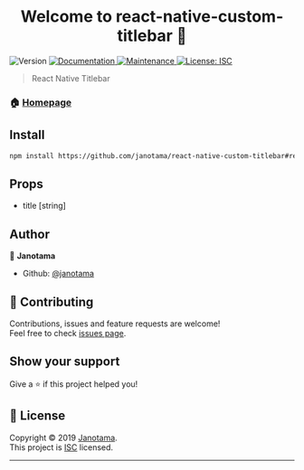 <h1 align="center">Welcome to react-native-custom-titlebar 👋</h1>
<p>
  <img alt="Version" src="https://img.shields.io/badge/version-1.0.0-blue.svg?cacheSeconds=2592000" />
  <a href="https://github.com/janotama/react-native-custom-titlebar#readme" target="_blank">
    <img alt="Documentation" src="https://img.shields.io/badge/documentation-yes-brightgreen.svg" />
  </a>
  <a href="https://github.com/janotama/react-native-custom-titlebar/graphs/commit-activity" target="_blank">
    <img alt="Maintenance" src="https://img.shields.io/badge/Maintained%3F-yes-green.svg" />
  </a>
  <a href="https://github.com/janotama/react-native-custom-titlebar/blob/master/LICENSE" target="_blank">
    <img alt="License: ISC" src="https://img.shields.io/badge/License-ISC-yellow.svg" />
  </a>
</p>

> React Native Titlebar

### 🏠 [Homepage](https://github.com/janotama/react-native-custom-titlebar#readme)

## Install

```sh
npm install https://github.com/janotama/react-native-custom-titlebar#readme
```

## Props

* title [string]

## Author

👤 **Janotama**

* Github: [@janotama](https://github.com/janotama)

## 🤝 Contributing

Contributions, issues and feature requests are welcome!<br />Feel free to check [issues page](https://github.com/janotama/react-native-custom-titlebar/issues).

## Show your support

Give a ⭐️ if this project helped you!

## 📝 License

Copyright © 2019 [Janotama](https://github.com/janotama).<br />
This project is [ISC](https://github.com/janotama/react-native-custom-titlebar/blob/master/LICENSE) licensed.

***
<!-- _This README was generated with ❤️ by [readme-md-generator](https://github.com/kefranabg/readme-md-generator)_ -->